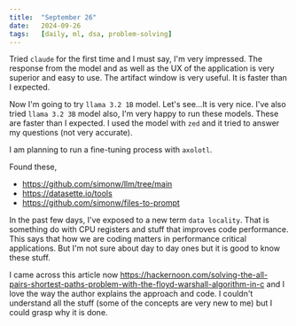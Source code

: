 ```yaml
---
title:  "September 26"
date:   2024-09-26
tags:   [daily, ml, dsa, problem-solving]
---
```


Tried `claude` for the first time and I must say, I'm very impressed. The response from the model and as well as the UX of the application is very superior and easy to use. The artifact window is very useful. It is faster than I expected.

Now I'm going to try `llama 3.2 1B` model. Let's see...It is very nice. I've also tried `llama 3.2 3B` model also, I'm very happy to run these models. These are faster than I expected. I used the model with `zed` and it tried to answer my questions (not very accurate).

I am planning to run a fine-tuning process with `axolotl`.

Found these,
- https://github.com/simonw/llm/tree/main
- https://datasette.io/tools
- https://github.com/simonw/files-to-prompt

In the past few days, I've exposed to a new term `data locality`. That is something do with CPU registers and stuff that improves code performance. This says that how we are coding matters in performance critical applications. But I'm not sure about day to day ones but it is good to know these stuff. 

I came across this article now https://hackernoon.com/solving-the-all-pairs-shortest-paths-problem-with-the-floyd-warshall-algorithm-in-c and I love the way the author explains the approach and code. I couldn't understand all the stuff (some of the concepts are very new to me) but I could grasp why it is done.
